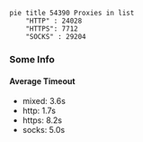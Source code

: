 
```mermaid
pie title 54390 Proxies in list
    "HTTP" : 24028
    "HTTPS": 7712
    "SOCKS" : 29204
```

### Some Info
#### Average Timeout

- mixed: 3.6s
- http: 1.7s
- https: 8.2s
- socks: 5.0s